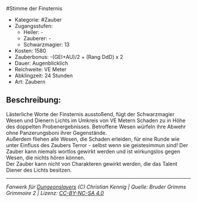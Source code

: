 #Stimme der Finsternis  
- Kategorie: #Zauber  
- Zugangsstufen:  
  - Heiler: -  
  - Zauberer: -  
  - Schwarzmagier: 13  
- Kosten: 1580  
- Zauberbonus: -(GEI+AU)/2 + (Rang DdD) x 2  
- Dauer: Augenblicklich  
- Reichweite: VE Meter  
- Abklingzeit: 24 Stunden  
- Art: Zaubern     

## Beschreibung:
Lästerliche Worte der Finsternis ausstoßend, fügt der Schwarzmagier Wesen und Dienern Lichts im Umkreis von VE Metern Schaden zu in Höhe des doppelten Probenergebnisses. Betroffene Wesen würfeln ihre Abwehr ohne Panzerungsboni ihrer Gegenstände.<br>Außerdem fliehen alle Wesen, die Schaden erleiden, für eine Runde wie unter Einfluss des Zaubers Terror - selbst wenn sie geistesimmun sind! Der Zauber kann niemals wortlos gewirkt werden und ist wirkungslos gegen Wesen, die nichts hören können.<br>Der Zauber kann nicht von Charakteren gewirkt werden, die das Talent Diener des Lichts besitzen.


___
*Fanwerk für [Dungeonslayers](https://www.dungeonslayers.net/) (C) Christian Kennig | Quelle: Bruder Grimms Grimmoire 2 | Lizenz: [CC-BY-NC-SA 4.0](https://creativecommons.org/licenses/by-nc-sa/4.0/deed.de)*